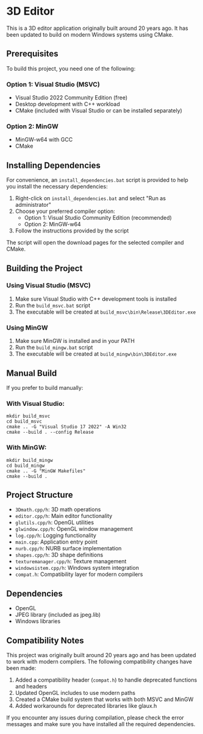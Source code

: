 # 3D Editor

This is a 3D editor application originally built around 20 years ago. It has been updated to build on modern Windows systems using CMake.

## Prerequisites

To build this project, you need one of the following:

### Option 1: Visual Studio (MSVC)
- Visual Studio 2022 Community Edition (free)
- Desktop development with C++ workload
- CMake (included with Visual Studio or can be installed separately)

### Option 2: MinGW
- MinGW-w64 with GCC
- CMake

## Installing Dependencies

For convenience, an `install_dependencies.bat` script is provided to help you install the necessary dependencies:

1. Right-click on `install_dependencies.bat` and select "Run as administrator"
2. Choose your preferred compiler option:
   - Option 1: Visual Studio Community Edition (recommended)
   - Option 2: MinGW-w64
3. Follow the instructions provided by the script

The script will open the download pages for the selected compiler and CMake.

## Building the Project

### Using Visual Studio (MSVC)

1. Make sure Visual Studio with C++ development tools is installed
2. Run the `build_msvc.bat` script
3. The executable will be created at `build_msvc\bin\Release\3DEditor.exe`

### Using MinGW

1. Make sure MinGW is installed and in your PATH
2. Run the `build_mingw.bat` script
3. The executable will be created at `build_mingw\bin\3DEditor.exe`

## Manual Build

If you prefer to build manually:

### With Visual Studio:
```
mkdir build_msvc
cd build_msvc
cmake .. -G "Visual Studio 17 2022" -A Win32
cmake --build . --config Release
```

### With MinGW:
```
mkdir build_mingw
cd build_mingw
cmake .. -G "MinGW Makefiles"
cmake --build .
```

## Project Structure

- `3Dmath.cpp/h`: 3D math operations
- `editor.cpp/h`: Main editor functionality
- `glutils.cpp/h`: OpenGL utilities
- `glwindow.cpp/h`: OpenGL window management
- `log.cpp/h`: Logging functionality
- `main.cpp`: Application entry point
- `nurb.cpp/h`: NURB surface implementation
- `shapes.cpp/h`: 3D shape definitions
- `texturemanager.cpp/h`: Texture management
- `windowsistem.cpp/h`: Windows system integration
- `compat.h`: Compatibility layer for modern compilers

## Dependencies

- OpenGL
- JPEG library (included as jpeg.lib)
- Windows libraries

## Compatibility Notes

This project was originally built around 20 years ago and has been updated to work with modern compilers. The following compatibility changes have been made:

1. Added a compatibility header (`compat.h`) to handle deprecated functions and headers
2. Updated OpenGL includes to use modern paths
3. Created a CMake build system that works with both MSVC and MinGW
4. Added workarounds for deprecated libraries like glaux.h

If you encounter any issues during compilation, please check the error messages and make sure you have installed all the required dependencies.

